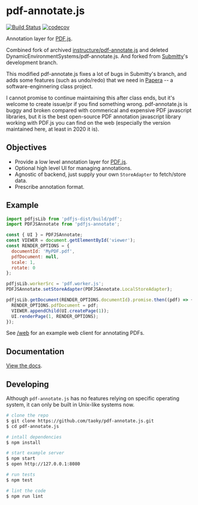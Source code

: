 # pdf-annotate.js

[![Build Status](https://github.com/taoky/pdf-annotate.js/workflows/Test/badge.svg?branch=master&event=push)](https://github.com/taoky/pdf-annotate.js/actions?query=workflow%3ATest+event%3Apush+branch%3Amaster)
[![codecov](https://codecov.io/gh/taoky/pdf-annotate.js/branch/master/graph/badge.svg)](https://codecov.io/gh/taoky/pdf-annotate.js)

Annotation layer for [PDF.js](https://github.com/mozilla/pdf.js).

Combined fork of archived [instructure/pdf-annotate.js](https://github.com/instructure/pdf-annotate.js/) and deleted DynamicEnvironmentSystems/pdf-annotate.js. And forked from [Submitty](https://github.com/Submitty/Submitty)'s development branch.

This modified pdf-annotate.js fixes a lot of bugs in Submitty's branch, and adds some features (such as undo/redo) that we need in [Papera](https://github.com/MS-ASE-2020/team-ai-research) -- a software-enginnering class project.

I cannot promise to continue maintaining this after class ends, but it's welcome to create issue/pr if you find something wrong. pdf-annotate.js is buggy and broken compared with commerical and expensive PDF javascript libraries, but it is the best open-source PDF annotation javascript library working with PDF.js you can find on the web (especially the version maintained here, at least in 2020 it is).

## Objectives

- Provide a low level annotation layer for [PDF.js](https://github.com/mozilla/pdf.js).
- Optional high level UI for managing annotations.
- Agnostic of backend, just supply your own `StoreAdapter` to fetch/store data.
- Prescribe annotation format.

## Example

```js
import pdfjsLib from 'pdfjs-dist/build/pdf';
import PDFJSAnnotate from 'pdfjs-annotate';

const { UI } = PDFJSAnnotate;
const VIEWER = document.getElementById('viewer');
const RENDER_OPTIONS = {
  documentId: 'MyPDF.pdf',
  pdfDocument: null,
  scale: 1,
  rotate: 0
};

pdfjsLib.workerSrc = 'pdf.worker.js';
PDFJSAnnotate.setStoreAdapter(PDFJSAnnotate.LocalStoreAdapter);

pdfjsLib.getDocument(RENDER_OPTIONS.documentId).promise.then((pdf) => {
  RENDER_OPTIONS.pdfDocument = pdf;
  VIEWER.appendChild(UI.createPage(1));
  UI.renderPage(1, RENDER_OPTIONS);
});
```

See [/web](https://github.com/taoky/pdf-annotate.js/tree/master/web) for an example web client for annotating PDFs.

## Documentation

[View the docs](https://github.com/taoky/pdf-annotate.js/tree/master/docs).

## Developing

Although `pdf-annotate.js` has no features relying on specific operating system, it can only be built in Unix-like systems now.

```bash
# clone the repo
$ git clone https://github.com/taoky/pdf-annotate.js.git
$ cd pdf-annotate.js

# intall dependencies
$ npm install

# start example server
$ npm start
$ open http://127.0.0.1:8080

# run tests
$ npm test

# lint the code
$ npm run lint
```
